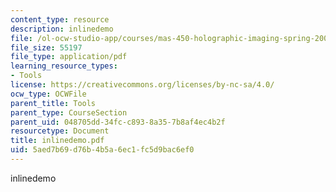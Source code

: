 ```yaml
---
content_type: resource
description: inlinedemo
file: /ol-ocw-studio-app/courses/mas-450-holographic-imaging-spring-2003/5aed7b69d76b4b5a6ec1fc5d9bac6ef0_inlinedemo.pdf
file_size: 55197
file_type: application/pdf
learning_resource_types:
- Tools
license: https://creativecommons.org/licenses/by-nc-sa/4.0/
ocw_type: OCWFile
parent_title: Tools
parent_type: CourseSection
parent_uid: 048705dd-34fc-c893-8a35-7b8af4ec4b2f
resourcetype: Document
title: inlinedemo.pdf
uid: 5aed7b69-d76b-4b5a-6ec1-fc5d9bac6ef0
---
```

inlinedemo